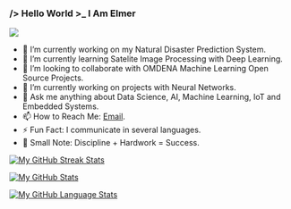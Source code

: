 ### /> Hello World >_ I Am Elmer

[![](https://komarev.com/ghpvc/?username=N-Elmer&color=1D4FA8)]()

- 🔭 I’m currently working on my Natural Disaster Prediction System.
- 🌱 I’m currently learning Satelite Image Processing with Deep Learning.
- 👯 I’m looking to collaborate with OMDENA Machine Learning Open Source Projects.
- 🤔 I’m currently working on projects with Neural Networks.
- 💬 Ask me anything about Data Science, AI, Machine Learning, IoT and Embedded Systems.
- 📫 How to Reach Me: [Email](mailto:terraexploration91@gmail.com).
- ⚡ Fun Fact: I communicate in several languages.
- 📝 Small Note: Discipline + Hardwork = Success.

[![My GitHub Streak Stats](https://github-readme-streak-stats.herokuapp.com/?user=N-Elmer&amp;theme=tokyonight)]()

[![My GitHub Stats](https://github-readme-stats.vercel.app/api/?username=N-Elmer&count_private=true&show_icons=true&theme=tokyonight&showicons=true)]()

[![My GitHub Language Stats](https://github-readme-stats.vercel.app/api/top-langs/?username=N-Elmer&langs_count=5&theme=tokyonight)]()
